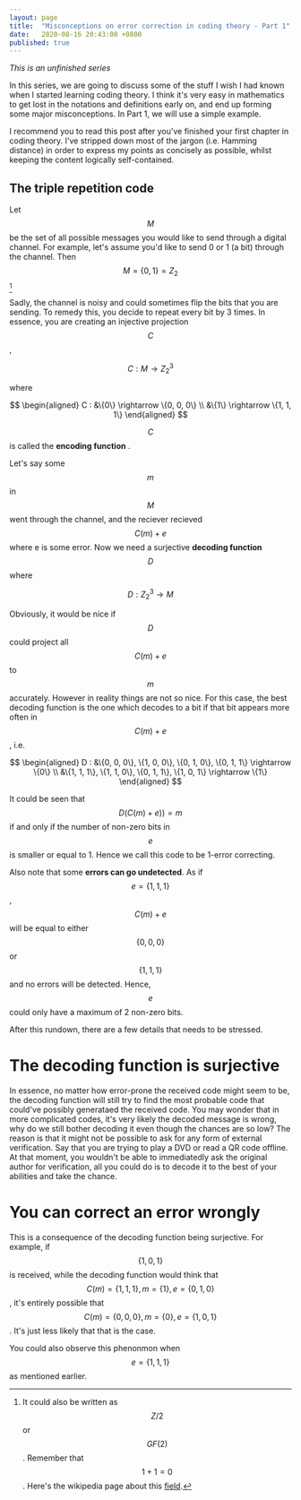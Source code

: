 ```yaml
---
layout: page
title:  "Misconceptions on error correction in coding theory - Part 1"
date:   2020-08-16 20:43:00 +0800
published: true
---
```


_This is an unfinished series_ 

In this series, we are going to discuss some of the stuff I wish I had known when  I started learning coding theory. I think it's very easy in mathematics to get lost in the notations and definitions early on, and end up forming some major misconceptions. In Part 1, we will use a simple example.

I recommend you to read this post after you've finished your first chapter in coding theory. I've stripped down most of the jargon (i.e. Hamming distance) in order to express my points as concisely as possible, whilst keeping the content logically self-contained.

## The triple repetition code

Let $$M$$ be the set of all possible messages you would like to send through a digital channel. For example, let's assume you'd like to send 0 or 1 (a bit) through the channel. Then $$M = \{0, 1\} = Z_2$$ [^Z_2]

Sadly, the channel is noisy and could sometimes flip the bits that you are sending. To remedy this, you decide to repeat every bit by 3 times. In essence, you are creating an injective projection $$C$$, 

$$ C : M \rightarrow Z_2^3 $$

where

$$ 
\begin{aligned} 
C : &\{0\} \rightarrow \{0, 0, 0\} \\ 
&\{1\} \rightarrow \{1, 1, 1\} 
\end{aligned}
$$

$$C$$ is called the **encoding function** . 

Let's say some $$m$$ in $$M$$ went through the channel, and the reciever recieved $$C(m) + e$$ where e is some error. Now we need a surjective **decoding function** $$D$$ where 

$$ D : Z_2^3 \rightarrow M$$

Obviously, it would be nice if $$D$$ could project all $$C(m) + e$$ to $$m$$ accurately. However in reality things are not so nice. For this case, the best decoding function is the one which decodes to a bit if that bit appears more often in $$C(m) + e$$, i.e.

$$ 
\begin{aligned} 
D : &\{0, 0, 0\}, \{1, 0, 0\}, \{0, 1, 0\}, \{0, 1, 1\} \rightarrow \{0\} \\ 
&\{1, 1, 1\}, \{1, 1, 0\}, \{0, 1, 1\}, \{1, 0, 1\} \rightarrow \{1\}  
\end{aligned}
$$

It could be seen that $$ D(C(m)+e)) = m$$ if and only if the number of non-zero bits in $$e$$ is smaller or equal to 1. Hence we call this code to be 1-error correcting.

Also note that some **errors can go undetected**. As if $$e = \{1, 1, 1\} $$, $$C(m) + e$$ will be equal to either $$\{0, 0, 0\}$$ or $$\{1, 1, 1\}$$ and no errors will be detected. Hence, $$e$$ could only have a maximum of 2 non-zero bits.

After this rundown, there are a few details that needs to be stressed.

# The decoding function is surjective

In essence, no matter how error-prone the received code might seem to be, the decoding function will still try to find the most probable code that could've possibly generataed the received code. You may wonder that in more complicated codes, it's very likely the decoded message is wrong, why do we still bother decoding it even though the chances are so low? The reason is that it might not be possible to ask for any form of external verification. Say that you are trying to play a DVD or read a QR code offline. At that moment, you wouldn't be able to immediatedly ask the original author for verification, all you could do is to decode it to the best of your abilities and take the chance.

# You can correct an error wrongly

This is a consequence of the decoding function being surjective. For example, if $$\{1, 0, 1\}$$ is received, while the decoding function would think that $$C(m) = \{1, 1, 1\}, m = \{1\},  e = \{0, 1, 0\}$$, it's entirely possible that $$C(m) = \{0, 0, 0\}, m = \{0\},  e = \{1, 0, 1\} $$. It's just less likely that that is the case.

You could also observe this phenonmon when $$e = \{1, 1, 1\}$$ as mentioned earlier.


[^Z_2]: It could also be written as $$Z/2$$ or $$GF(2)$$. Remember that $$1 + 1 = 0$$. Here's the wikipedia page about this [field](https://en.wikipedia.org/wiki/GF(2)).

